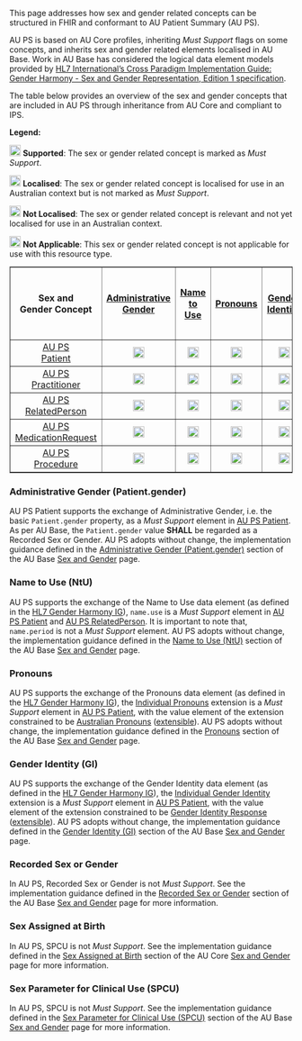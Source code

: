 This page addresses how sex and gender related concepts can be structured in FHIR and conformant to AU Patient Summary (AU PS).

AU PS is based on AU Core profiles, inheriting *Must Support* flags on some concepts, and inherits sex and gender related elements localised in AU Base. Work in AU Base has considered the logical data element models provided by [HL7 International’s Cross Paradigm Implementation Guide: Gender Harmony - Sex and Gender Representation, Edition 1 specification](https://hl7.org/xprod/ig/uv/gender-harmony/informative1/).

The table below provides an overview of the sex and gender concepts that are included in AU PS through inheritance from AU Core and compliant to IPS.

**Legend:**

<img src="green_checkmark.png" width="20"/> **Supported**: The sex or gender related concept is marked as *Must Support*.

<img src="orange_checkmark.png" width="20"/> **Localised**: The sex or gender related concept is localised for use in an Australian context but is not marked as *Must Support*.

<img src="blue_checkmark.png" width="20"/> **Not Localised**: The sex or gender related concept is relevant and not yet localised for use in an Australian context.

<img src="minus_symbol.png" width="20"/> **Not Applicable**: This sex or gender related concept is not applicable for use with this resource type.


<table border="1" style="width: 100%; margin: auto; border-collapse: collapse;">
    <thead>
        <tr>
            <th style="width: 12%; text-align: center; vertical-align: middle;">
                Sex and<br/>Gender Concept
            </th>
            <th style="width: 12%; text-align: center; vertical-align: middle;">
                <a href="sex-and-gender.html#administrative-gender-patientgender">Administrative Gender</a>
            </th>
            <th style="width: 12%; text-align: center; vertical-align: middle;">
                <a href="sex-and-gender.html#name-to-use-ntu">Name to Use</a>
            </th>
            <th style="width: 12%; text-align: center; vertical-align: middle;">
                <a href="sex-and-gender.html#pronouns">Pronouns</a>
            </th>
            <th style="width: 12%; text-align: center; vertical-align: middle;">
                <a href="sex-and-gender.html#gender-identity-gi">Gender Identity</a>
            </th>
            <th style="width: 12%; text-align: center; vertical-align: middle;">
                <a href="sex-and-gender.html#recorded-sex-or-gender">
                    Recorded Sex <br/>or Gender
                </a>
            </th>
            <th style="width: 12%; text-align: center; vertical-align: middle;">
                <a href="sex-and-gender.html#sex-assigned-at-birth">
                    Sex Assigned <br/>at Birth
                </a>
            </th>
            <th style="width: 12%; text-align: center; vertical-align: middle;">
                <a href="sex-and-gender.html#sex-parameter-for-clinical-use-spcu">
                    Sex Parameter<br/>for Clinical Use<br/>(SPCU)
                </a>
            </th>
        </tr>
    </thead>
    <tbody>
        <tr>
            <td style=" text-align: center; vertical-align: middle;">
                <a href="StructureDefinition-au-ps-patient.html">AU PS<br/>Patient</a>
            </td>
            <td style=" text-align: center; vertical-align: middle;">
                <img src="green_checkmark.png" width="20"/>
            </td>
            <td style=" text-align: center; vertical-align: middle;">
                <img src="green_checkmark.png" width="20"/>
            </td>
            <td style=" text-align: center; vertical-align: middle;">
                <img src="green_checkmark.png" width="20"/>
            </td>
            <td style=" text-align: center; vertical-align: middle;">
                <img src="green_checkmark.png" width="20"/>
            </td>
            <td style=" text-align: center; vertical-align: middle;">
                <img src="orange_checkmark.png" width="20"/>
            </td>
            <td style=" text-align: center; vertical-align: middle;">
                <img src="orange_checkmark.png" width="20"/>
            </td>
            <td style=" text-align: center; vertical-align: middle;">
                <img src="orange_checkmark.png" width="20"/>
            </td>
        </tr>
        <tr>
            <td style=" text-align: center; vertical-align: middle;">
                <a href="StructureDefinition-au-ps-practitioner.html">AU PS <br/>Practitioner</a>
            </td>
            <td style=" text-align: center; vertical-align: middle;">
                <img src="blue_checkmark.png" width="20"/>
            </td>
            <td style=" text-align: center; vertical-align: middle;">
                <img src="orange_checkmark.png" width="20"/>
            </td>
            <td style=" text-align: center; vertical-align: middle;">
                <img src="orange_checkmark.png" width="20"/>
            </td>
            <td style=" text-align: center; vertical-align: middle;">
                <img src="orange_checkmark.png" width="20"/>
            </td>
            <td style=" text-align: center; vertical-align: middle;">
                <img src="orange_checkmark.png" width="20"/>
            </td>
            <td style=" text-align: center; vertical-align: middle;">
                <img src="orange_checkmark.png" width="20"/>
            </td>
            <td style=" text-align: center; vertical-align: middle;">
                <img src="minus_symbol.png" width="20"/>
            </td>
        </tr>
        <tr>
            <td style=" text-align: center; vertical-align: middle;">
                <a href="StructureDefinition-au-ps-relatedperson.html">AU PS<br/> RelatedPerson</a>
            </td>
            <td style=" text-align: center; vertical-align: middle;">
                <img src="blue_checkmark.png" width="20"/>
            </td>
            <td style=" text-align: center; vertical-align: middle;">
                <img src="green_checkmark.png" width="20"/>
            </td>
            <td style=" text-align: center; vertical-align: middle;">
                <img src="orange_checkmark.png" width="20"/>
            </td>
            <td style=" text-align: center; vertical-align: middle;">
                <img src="orange_checkmark.png" width="20"/>
            </td>
            <td style=" text-align: center; vertical-align: middle;">
                <img src="orange_checkmark.png" width="20"/>
            </td>
            <td style=" text-align: center; vertical-align: middle;">
                <img src="orange_checkmark.png" width="20"/>
            </td>
            <td style=" text-align: center; vertical-align: middle;">
                <img src="minus_symbol.png" width="20"/>
            </td>
        </tr>
        <tr>
            <td style=" text-align: center; vertical-align: middle;">
                <a href="StructureDefinition-au-ps-medicationrequest.html">AU PS <br/>MedicationRequest</a>
            </td>
            <td style=" text-align: center; vertical-align: middle;">
                <img src="minus_symbol.png" width="20"/>
            </td>
            <td style=" text-align: center; vertical-align: middle;">
                <img src="minus_symbol.png" width="20"/>
            </td>
            <td style=" text-align: center; vertical-align: middle;">
                <img src="minus_symbol.png" width="20"/>
            </td>
            <td style=" text-align: center; vertical-align: middle;">
                <img src="minus_symbol.png" width="20"/>
            </td>
            <td style=" text-align: center; vertical-align: middle;">
                <img src="minus_symbol.png" width="20"/>
            </td>
            <td style=" text-align: center; vertical-align: middle;">
                <img src="minus_symbol.png" width="20"/>
            </td>
            <td style=" text-align: center; vertical-align: middle;">
                <img src="orange_checkmark.png" width="20"/>
            </td>
        </tr>
        <tr>
            <td style=" text-align: center; vertical-align: middle;">
                <a href="StructureDefinition-au-ps-procedure.html">AU PS <br/>Procedure</a>
            </td>
            <td style=" text-align: center; vertical-align: middle;">
                <img src="minus_symbol.png" width="20"/>
            </td>
            <td style=" text-align: center; vertical-align: middle;">
                <img src="minus_symbol.png" width="20"/>
            </td>
            <td style=" text-align: center; vertical-align: middle;">
                <img src="minus_symbol.png" width="20"/>
            </td>
            <td style=" text-align: center; vertical-align: middle;">
                <img src="minus_symbol.png" width="20"/>
            </td>
            <td style=" text-align: center; vertical-align: middle;">
                <img src="minus_symbol.png" width="20"/>
            </td>
            <td style=" text-align: center; vertical-align: middle;">
                <img src="minus_symbol.png" width="20"/>
            </td>
            <td style=" text-align: center; vertical-align: middle;">
                <img src="orange_checkmark.png" width="20"/>
            </td>
        </tr>
    </tbody>
</table>

### Administrative Gender (Patient.gender)
AU PS Patient supports the exchange of Administrative Gender, i.e. the basic `Patient.gender` property, as a *Must Support* element in [AU PS Patient](StructureDefinition-au-ps-patient.html). As per AU Base, the `Patient.gender` value **SHALL** be regarded as a Recorded Sex or Gender. AU PS adopts without change, the implementation guidance defined in the [Administrative Gender (Patient.gender)](https://build.fhir.org/ig/hl7au/au-fhir-base/sexgender.html#administrative-gender-patientgender) section of the AU Base [Sex and Gender](https://build.fhir.org/ig/hl7au/au-fhir-base/sexgender.html) page.

### Name to Use (NtU)
AU PS supports the exchange of the Name to Use data element (as defined in the [HL7 Gender Harmony IG](https://hl7.org/xprod/ig/uv/gender-harmony/informative1/)), `name.use` is a *Must Support* element in [AU PS Patient](StructureDefinition-au-ps-patient.html) and [AU PS RelatedPerson](StructureDefinition-au-ps-relatedperson.html). It is important to note that, `name.period` is not a *Must Support* element. AU PS adopts without change, the implementation guidance defined in the [Name to Use (NtU)](https://build.fhir.org/ig/hl7au/au-fhir-base/sexgender.html#name-to-use-ntu) section of the AU Base [Sex and Gender](https://build.fhir.org/ig/hl7au/au-fhir-base/sexgender.html) page.

### Pronouns​
AU PS supports the exchange of the Pronouns data element (as defined in the [HL7 Gender Harmony IG](https://hl7.org/xprod/ig/uv/gender-harmony/informative1/)), the [Individual Pronouns](http://hl7.org/fhir/StructureDefinition/individual-pronouns) extension is a *Must Support* element in [AU PS Patient](StructureDefinition-au-ps-patient.html), with the value element of the extension constrained to be [Australian Pronouns](https://www.healthterminologies.gov.au/integration/R4/fhir/ValueSet/australian-pronouns-1) ([extensible](http://hl7.org/fhir/R4/terminologies.html#extensible)). AU PS adopts without change, the implementation guidance defined in the [Pronouns](https://build.fhir.org/ig/hl7au/au-fhir-base/sexgender.html#pronouns) section of the AU Base [Sex and Gender](https://build.fhir.org/ig/hl7au/au-fhir-base/sexgender.html) page.

### Gender Identity (GI)
AU PS supports the exchange of the Gender Identity data element (as defined in the [HL7 Gender Harmony IG](https://hl7.org/xprod/ig/uv/gender-harmony/informative1/)), the [Individual Gender Identity](http://hl7.org/fhir/StructureDefinition/individual-genderIdentity) extension is a *Must Support* element in [AU PS Patient](StructureDefinition-au-ps-patient.html), with the value element of the extension constrained to be [Gender Identity Response](https://healthterminologies.gov.au/fhir/ValueSet/gender-identity-response-1) ([extensible](http://hl7.org/fhir/R4/terminologies.html#extensible)). AU PS adopts without change, the implementation guidance defined in the [Gender Identity (GI)](https://build.fhir.org/ig/hl7au/au-fhir-base/sexgender.html#gender-identity-gi) section of the AU Base [Sex and Gender](https://build.fhir.org/ig/hl7au/au-fhir-base/sexgender.html) page.

### Recorded Sex or Gender
In AU PS, Recorded Sex or Gender is not *Must Support*. See the implementation guidance defined in the [Recorded Sex or Gender](https://build.fhir.org/ig/hl7au/au-fhir-base/sexgender.html#recorded-sex-or-gender) section of the AU Base [Sex and Gender](https://build.fhir.org/ig/hl7au/au-fhir-base/sexgender.html) page for more information.

### Sex Assigned at Birth
In AU PS, SPCU is not *Must Support*. See the implementation guidance defined in the [Sex Assigned at Birth](https://hl7.org.au/fhir/ps/0.3.0-ballot/sex-and-gender.html#sex-assigned-at-birth) section of the AU Core [Sex and Gender](https://build.fhir.org/ig/hl7au/au-fhir-core/sex-and-gender.html) page for more information.

### Sex Parameter for Clinical Use (SPCU)
In AU PS, SPCU is not *Must Support*. See the implementation guidance defined in the [Sex Parameter for Clinical Use (SPCU)](https://build.fhir.org/ig/hl7au/au-fhir-base/sexgender.html#sex-parameter-for-clinical-use-spcu) section of the AU Base [Sex and Gender](https://build.fhir.org/ig/hl7au/au-fhir-base/sexgender.html) page for more information.
